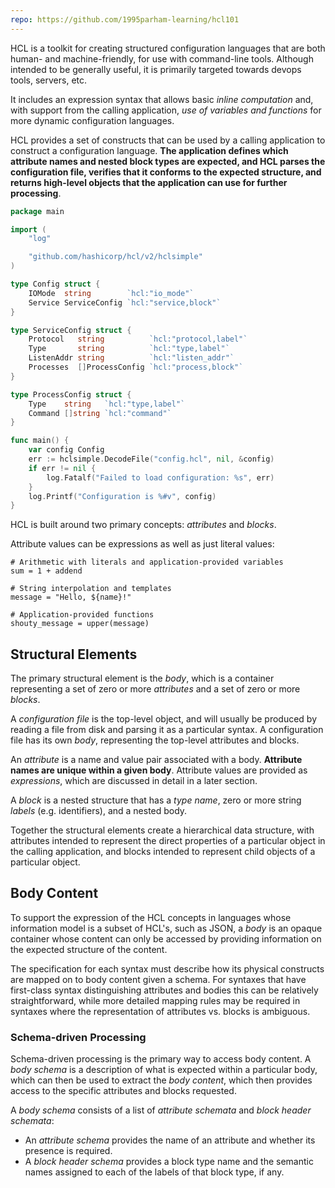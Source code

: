 ```yaml
---
repo: https://github.com/1995parham-learning/hcl101
---
```


HCL is a toolkit for creating structured configuration languages that are both human- and machine-friendly, for use with command-line tools. Although intended to be generally useful, it is primarily targeted towards devops tools, servers, etc.

It includes an expression syntax that allows basic _inline computation_ and, with support from the calling application, _use of variables and functions_ for more dynamic configuration languages.

HCL provides a set of constructs that can be used by a calling application to construct a configuration language. **The application defines which attribute names and nested block types are expected, and HCL parses the configuration file, verifies that it conforms to the expected structure, and returns high-level objects that the application can use for further processing**.

```go
package main

import (
	"log"

	"github.com/hashicorp/hcl/v2/hclsimple"
)

type Config struct {
	IOMode  string        `hcl:"io_mode"`
	Service ServiceConfig `hcl:"service,block"`
}

type ServiceConfig struct {
	Protocol   string          `hcl:"protocol,label"`
	Type       string          `hcl:"type,label"`
	ListenAddr string          `hcl:"listen_addr"`
	Processes  []ProcessConfig `hcl:"process,block"`
}

type ProcessConfig struct {
	Type    string   `hcl:"type,label"`
	Command []string `hcl:"command"`
}

func main() {
	var config Config
	err := hclsimple.DecodeFile("config.hcl", nil, &config)
	if err != nil {
		log.Fatalf("Failed to load configuration: %s", err)
	}
	log.Printf("Configuration is %#v", config)
}
```

HCL is built around two primary concepts: _attributes_ and _blocks_.

Attribute values can be expressions as well as just literal values:

```hcl
# Arithmetic with literals and application-provided variables
sum = 1 + addend

# String interpolation and templates
message = "Hello, ${name}!"

# Application-provided functions
shouty_message = upper(message)
```

## Structural Elements

The primary structural element is the _body_, which is a container representing a set of zero or more _attributes_ and a set of zero or more _blocks_.

A _configuration file_ is the top-level object, and will usually be produced by reading a file from disk and parsing it as a particular syntax. A configuration file has its own _body_, representing the top-level attributes and blocks.

An _attribute_ is a name and value pair associated with a body. **Attribute names are unique within a given body**. Attribute values are provided as _expressions_, which are discussed in detail in a later section.

A _block_ is a nested structure that has a _type name_, zero or more string _labels_ (e.g. identifiers), and a nested body.

Together the structural elements create a hierarchical data structure, with attributes intended to represent the direct properties of a particular object in the calling application, and blocks intended to represent child objects of a particular object.

## Body Content

To support the expression of the HCL concepts in languages whose information model is a subset of HCL's, such as JSON, a _body_ is an opaque container whose content can only be accessed by providing information on the expected structure of the content.

The specification for each syntax must describe how its physical constructs are mapped on to body content given a schema. For syntaxes that have first-class syntax distinguishing attributes and bodies this can be relatively straightforward, while more detailed mapping rules may be required in syntaxes where the representation of attributes vs. blocks is ambiguous.

### Schema-driven Processing

Schema-driven processing is the primary way to access body content. A _body schema_ is a description of what is expected within a particular body, which can then be used to extract the _body content_, which then provides access to the specific attributes and blocks requested.

A _body schema_ consists of a list of _attribute schemata_ and _block header schemata_:

-   An _attribute schema_ provides the name of an attribute and whether its presence is required.
-   A _block header schema_ provides a block type name and the semantic names assigned to each of the labels of that block type, if any.

